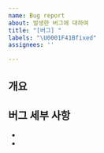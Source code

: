 ```yaml
---
name: Bug report
about: 발생한 버그에 대하여
title: "[버그] "
labels: "\U0001F41Bfixed"
assignees: ''

---
```


## 개요

## 버그 세부 사항
- 
-
